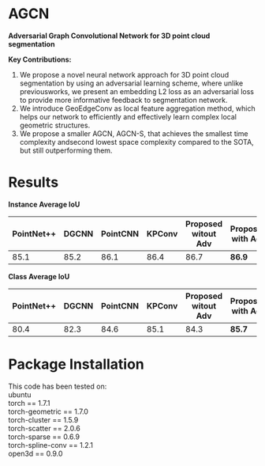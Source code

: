# AGCN
**Adversarial Graph Convolutional Network for 3D point cloud segmentation**<br />

**Key Contributions:**<br />
1. We propose a novel neural network approach for 3D point cloud segmentation by using an adversarial learning scheme, where unlike previousworks, we present an embedding L2 loss as an adversarial loss to provide more informative feedback to segmentation network.
2. We introduce GeoEdgeConv as local feature aggregation method, which helps our network to efficiently and effectively learn complex local geometric structures.
3. We propose a smaller AGCN, AGCN-S, that achieves the smallest time complexity andsecond lowest space complexity compared to the SOTA, but still outperforming them.<br />

# Results<br />
**Instance Average IoU** <br />

PointNet++ | DGCNN | PointCNN | KPConv | Proposed witout Adv | Proposed with Adv
------------ | ------------- | ------------ | ------------- | ------------- | -------------
85.1 | 85.2 | 86.1 | 86.4 | 86.7 | **86.9** 

**Class Average IoU** <br />

PointNet++ | DGCNN | PointCNN | KPConv | Proposed witout Adv | Proposed with Adv
------------ | ------------- | ------------ | ------------- | ------------- | -------------
80.4 | 82.3 | 84.6 | 85.1 | 84.3 | **85.7** 

# Package Installation<br />
This code has been tested on: <br />
ubuntu <br />
torch == 1.7.1 <br />
torch-geometric == 1.7.0 <br />
torch-cluster == 1.5.9 <br />
torch-scatter == 2.0.6 <br />
torch-sparse == 0.6.9 <br />
torch-spline-conv == 1.2.1 <br />
open3d == 0.9.0 <br />
